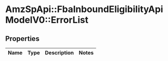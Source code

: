 # AmzSpApi::FbaInboundEligibilityApiModelV0::ErrorList

## Properties
Name | Type | Description | Notes
------------ | ------------- | ------------- | -------------

